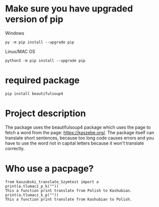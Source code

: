 
# Make sure you have upgraded version of pip
Windows
```
py -m pip install --upgrade pip
```

Linux/MAC OS
```
python3 -m pip install --upgrade pip
```
# required package
```
pip install beautifulsoup4
```
# Project description
The package uses the beautifulsoup4 package which uses the page to fetch a word from the page: https://kaszebe.org/.
The package itself can translate short sentences, because too long code causes errors and you have to use the word not in capital letters because it won't translate correctly.
# Who use a pacpage?
```
from kaszubski_translate_Szymtest import a
print(a.tlumacz_p_k(""))
This a function print translate from Polish to Kashubian.
print(a.tlumacz_k_p(""))
This a function print translate from Kashubian to Polish.

```